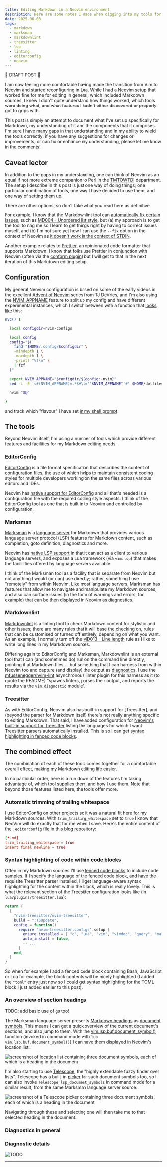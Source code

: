 ```yaml
---
title: Editing Markdown in a Neovim environment
description: Here are some notes I made when digging into my tools for editing Markdown source.
date: 2025-06-03
tags:
  - markdown
  - marksman
  - markdownlint
  - treesitter
  - lsp
  - linting
  - editorconfig
  - neovim
---
```


🚧 DRAFT POST 🚧

I am now feeling more comfortable having made the transition from Vim to Neovim and started reconfiguring in Lua. While I had a Neovim setup that worked fine for me for editing in general, which included Markdown sources, I knew I didn't quite understand how things worked, which tools were doing what, and what features I hadn't either discovered or properly got to grips with.

This post is simply an attempt to document what I've set up specifically for Markdown, my understanding of it and the components that it comprises. I'm sure I have many gaps in that understanding and in my ability to wield the tools correctly; if you have any suggestions for changes or improvements, or can fix or enhance my understanding, please let me know in the comments!

## Caveat lector

In addition to the gaps in my understanding, one can think of Neovim as an equal if not more extreme companion to Perl in the [TMTOWTDI] department. The setup I describe in this post is just one way of doing things; one particular combination of tools, one way I have decided to use them, and one way of setting them up.

There are other options, so don't take what you read here as definitive.

For example, I know that the Markdownlint tool can [automatically fix certain issues], such as [MD004 - Unordered list style], but (a) my approach is to get the tool to nag me so I learn to get things right by having to correct issues myself, and (b) I'm not sure yet how I can use the `--fix` option in the context of Neovim as [it doesn't work in the context of STDIN].

Another example relates to [Prettier], an opinionated code formatter that supports Markdown. I know that folks use Prettier in conjunction with Neovim (often via the [conform plugin]) but I will get to that in the next iteration of this Markdown editing setup.

## Configuration

My general Neovim configuration is based on some of the early videos in the excellent [Advent of Neovim] series from TJ DeVries, and I'm also using the [NVIM_APPNAME] feature to split up my config and have different experimental instances, which I switch between with a function that [looks like] this:

```bash
nvc() {

  local configdir=nvim-configs

  local config
  config="$(
    find "$HOME/.config/$configdir" \
    -mindepth 1 \
    -maxdepth 1 \
    -printf "%f\n" \
    | fzf
  )"

  export NVIM_APPNAME="$configdir/${config:-nvim}"
  sed -i -E 's#(NVIM_APPNAME)=.*$#\1='"$NVIM_APPNAME"'#' $HOME/dotfiles/bashrc.d/54-globals-nvim.sh

  nvim "$@"

}
```

and track which "flavour" I have set [in my shell prompt].

## The tools

Beyond Neovim itself, I'm using a number of tools which provide different features and facilities for my Markdown editing needs.

### EditorConfig

[EditorConfig] is a file format specification that describes the content of configuration files, the use of which helps to maintain consistent coding styles for multiple developers working on the same files across various editors and IDEs.

Neovim has [native support for EditorConfig] and all that's needed is a configuration file with the required coding style aspects. I think of the EditorConfig tool as one that is built in to Neovim and controlled by configuration.

### Marksman

[Marksman] is a [language server] for Markdown that provides various language server protocol (LSP) features for Markdown content, such as completion, goto definition, diagnostics and more.

Neovim has [native LSP support] in that it can act as a client to various language servers, and exposes a Lua framework (via `vim.lsp`) that makes the facililities offered by language servers available.

I think of the Marksman tool as a facility that is separate from Neovim but not anything I would (or can) use directly; rather, something I use "remotely" from within Neovim. Like most language servers, Marksman has features that allow me to navigate and manipulate my Markdown sources, and also can surface issues (in the form of warnings and errors, for example) that can be then displayed in Neovim as [diagnostics].

### Markdownlint

[Markdownlint] is a linting tool to check Markdown content for stylistic and other issues; there are many [rules] that it will base the checking on, rules that can be customised or turned off entirely, depending on what you want. As an example, I normally turn off the [MD013 - Line length] rule as I like to write long lines in my Markdown sources.

Differing again to EditorConfig and Marksman, Markdownlint is an external tool that I can (and sometimes do) run on the command line directly, pointing it at Markdown files ... but something that I can harness from within Neovim too and capture (and display) the output as [diagnostics]. I use the [mfussenegger/nvim-lint] asynchronous linter plugin for this harness as it (to quote the README) "spawns linters, parses their output, and reports the results via the `vim.diagnostic` module".

### Treesitter

As with EditorConfig, Neovim also has built-in support for [Treesitter], and (beyond the parser for Markdown itself) there's not really anything specific to editing Markdown. That said, I have added configuration for [Neovim's built-in support for Treesitter] listing the languages for which I want Treesitter parsers automatically installed. This is so I can get [syntax highlighting in fenced code blocks](#syntax-highlighting-of-code-within-code-blocks).

## The combined effect

The combination of each of these tools comes together for a comfortable overall effect, making my Markdown editing life easier.

In no particular order, here is a run down of the features I'm taking advantage of, which tool supplies them, and how I use them. Note that beyond those features listed here, the tools offer more.

### Automatic trimming of trailing whitespace

I use EditorConfig on other projects so it was a natural fit here for my Markdown sources. With `trim_trailing_whitespace` set to `true` I know that NeoVim will do exactly that for me when I save. Here's the entire content of the `.editorconfig` file in this blog repository:

```toml
[*.md]
trim_trailing_whitespace = true
insert_final_newline = true
```

### Syntax highlighting of code within code blocks

Often in my Markdown sources I'll use [fenced code blocks] to include code samples. If I specify the language of the fenced code block, and have the requisite Treesitter parser installed, I'll get language-aware syntax highlighting for the content within the block, which is really lovely. This is what the relevant section of the Treesitter configuration looks like (in `lua/plugins/treesitter.lua`):

```lua
return {
  {
    "nvim-treesitter/nvim-treesitter",
    build = ":TSUpdate",
    config = function()
      require 'nvim-treesitter.configs'.setup {
        ensure_installed = { "c", "lua", "vim", "vimdoc", "query", "markdown", "markdown_inline", "bash", "javascript", "toml" },
        auto_install = false,
        -- ...
      }
    end,
  }
}
```

So when for example I add a fenced code block containing Bash, JavaScript or Lua for example, the block contents will be nicely highlighted (I added the `"toml"` entry just now so I could get syntax highlighting for the TOML block I just added earlier to this post).

### An overview of section headings

TODO: add basic use of `gO` too!

The Marksman language server presents [Markdown headings] as [document symbols]. This means I can get a quick overview of the current document's sections, and also jump to them. With the [vim.lsp.buf.document_symbol()] function (invoked in command mode with `lua vim.lsp.buf.document_symbol()`) I can have them displayed in Neovim's location list:

![screenshot of location list containing three document symbols, each of which is a heading in the document](/images/2025/06/document-symbols-in-location-list.png)

I'm also starting to use [Telescope], the "highly extendable fuzzy finder over lists". Telescope has a built-in [picker] for such document symbols too, so I can also invoke `Telescope lsp_document_symbols` in command mode for a similar result, from the same Marksman language server source:

![screenshot of a Telescope picker containing three document symbols, each of which is a heading in the document](/images/2025/06/document-symbols-in-telescope.png)

Navigating through these and selecting one will then take me to that selected heading in the document.

### Diagnostics in general


### Diagnostic details

![TODO](/images/2025/06/diagnostic-link-to-non-existent-document.png)

---

[Advent of Neovim]: https://www.youtube.com/playlist?list=PLep05UYkc6wTyBe7kPjQFWVXTlhKeQejM
[NVIM_APPNAME]: https://neovim.io/doc/user/starting.html#%24NVIM_APPNAME
[in my shell prompt]: https://github.com/qmacro/dotfiles/commit/c40e76516ef162b01ad0aee1d7fba45449329888
[looks like]: https://github.com/qmacro/dotfiles/blob/73e27bb3e76067e9bf21be873ad7c131a0ddf40b/bashrc.d/70-functions.sh#L95-L114
[Marksman]: https://github.com/artempyanykh/marksman
[EditorConfig]: https://editorconfig.org/
[native support for EditorConfig]: https://neovim.io/doc/user/editorconfig.html
[language server]: https://en.wikipedia.org/wiki/Language_Server_Protocol
[native LSP support]: https://neovim.io/doc/user/lsp.html
[Markdownlint]: https://github.com/markdownlint/markdownlint
[rules]: https://github.com/markdownlint/markdownlint/blob/main/docs/RULES.md
[MD013 - Line length]: https://github.com/markdownlint/markdownlint/blob/main/docs/RULES.md#md013---line-length
[MD004 - Unordered list style]: https://github.com/markdownlint/markdownlint/blob/main/docs/RULES.md#md004---unordered-list-style
[diagnostics]: https://neovim.io/doc/user/diagnostic.html
[mfussenegger/nvim-lint]: https://github.com/mfussenegger/nvim-lint
[TMTOWTDI]: https://en.wikipedia.org/wiki/Perl#Philosophy
[automatically fix certain issues]: https://github.com/DavidAnson/markdownlint?tab=readme-ov-file#fixing
[it doesn't work in the context of STDIN]: /blog/posts/2021/05/13/notes-on-markdown-linting-part-1/#:~:text=fix%20basic%20errors%20(does%20not%20work%20with%20STDIN)
[Prettier]: https://prettier.io/docs/
[conform plugin]: https://github.com/stevearc/conform.nvim
[Neovim's built-in support for Treesitter]: https://neovim.io/doc/user/treesitter.html
[fenced code blocks]: https://www.markdownguide.org/extended-syntax/#fenced-code-blocks
[document symbols]: https://microsoft.github.io/language-server-protocol/specifications/lsp/3.17/specification/#textDocument_documentSymbol
[Markdown headings]: https://www.markdownguide.org/basic-syntax/#headings
[vim.lsp.buf.document_symbol()]: https://neovim.io/doc/user/lsp.html#vim.lsp.buf.document_symbol()
[Telescope]: https://github.com/nvim-telescope/telescope.nvim
[picker]: https://github.com/nvim-telescope/telescope.nvim?tab=readme-ov-file#pickers
